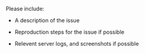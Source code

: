 Please include:

- A description of the issue

- Reproduction steps for the issue if possible

- Relevent server logs, and screenshots if possible
